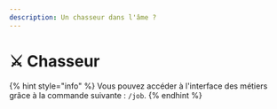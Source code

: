 ```yaml
---
description: Un chasseur dans l'âme ?
---
```


# ⚔️ Chasseur

{% hint style="info" %}
Vous pouvez accéder à l'interface des métiers grâce à la commande suivante : `/job`.
{% endhint %}
